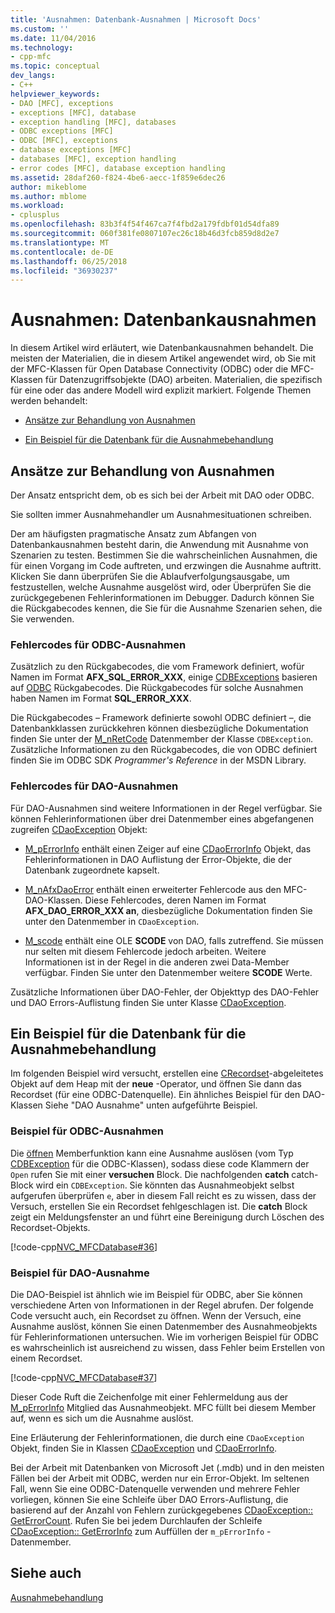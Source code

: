 ```yaml
---
title: 'Ausnahmen: Datenbank-Ausnahmen | Microsoft Docs'
ms.custom: ''
ms.date: 11/04/2016
ms.technology:
- cpp-mfc
ms.topic: conceptual
dev_langs:
- C++
helpviewer_keywords:
- DAO [MFC], exceptions
- exceptions [MFC], database
- exception handling [MFC], databases
- ODBC exceptions [MFC]
- ODBC [MFC], exceptions
- database exceptions [MFC]
- databases [MFC], exception handling
- error codes [MFC], database exception handling
ms.assetid: 28daf260-f824-4be6-aecc-1f859e6dec26
author: mikeblome
ms.author: mblome
ms.workload:
- cplusplus
ms.openlocfilehash: 83b3f4f54f467ca7f4fbd2a179fdbf01d54dfa89
ms.sourcegitcommit: 060f381fe0807107ec26c18b46d3fcb859d8d2e7
ms.translationtype: MT
ms.contentlocale: de-DE
ms.lasthandoff: 06/25/2018
ms.locfileid: "36930237"
---
```

# <a name="exceptions-database-exceptions"></a>Ausnahmen: Datenbankausnahmen
In diesem Artikel wird erläutert, wie Datenbankausnahmen behandelt. Die meisten der Materialien, die in diesem Artikel angewendet wird, ob Sie mit der MFC-Klassen für Open Database Connectivity (ODBC) oder die MFC-Klassen für Datenzugriffsobjekte (DAO) arbeiten. Materialien, die spezifisch für eine oder das andere Modell wird explizit markiert. Folgende Themen werden behandelt:  
  
-   [Ansätze zur Behandlung von Ausnahmen](#_core_approaches_to_exception_handling)  
  
-   [Ein Beispiel für die Datenbank für die Ausnahmebehandlung](#_core_a_database_exception.2d.handling_example)  
  
##  <a name="_core_approaches_to_exception_handling"></a> Ansätze zur Behandlung von Ausnahmen  
 Der Ansatz entspricht dem, ob es sich bei der Arbeit mit DAO oder ODBC.  
  
 Sie sollten immer Ausnahmehandler um Ausnahmesituationen schreiben.  
  
 Der am häufigsten pragmatische Ansatz zum Abfangen von Datenbankausnahmen besteht darin, die Anwendung mit Ausnahme von Szenarien zu testen. Bestimmen Sie die wahrscheinlichen Ausnahmen, die für einen Vorgang im Code auftreten, und erzwingen die Ausnahme auftritt. Klicken Sie dann überprüfen Sie die Ablaufverfolgungsausgabe, um festzustellen, welche Ausnahme ausgelöst wird, oder Überprüfen Sie die zurückgegebenen Fehlerinformationen im Debugger. Dadurch können Sie die Rückgabecodes kennen, die Sie für die Ausnahme Szenarien sehen, die Sie verwenden.  
  
### <a name="error-codes-used-for-odbc-exceptions"></a>Fehlercodes für ODBC-Ausnahmen  
 Zusätzlich zu den Rückgabecodes, die vom Framework definiert, wofür Namen im Format **AFX_SQL_ERROR_XXX**, einige [CDBExceptions](../mfc/reference/cdbexception-class.md) basieren auf [ODBC](../data/odbc/odbc-basics.md) Rückgabecodes. Die Rückgabecodes für solche Ausnahmen haben Namen im Format **SQL_ERROR_XXX**.  
  
 Die Rückgabecodes – Framework definierte sowohl ODBC definiert –, die Datenbankklassen zurückkehren können diesbezügliche Dokumentation finden Sie unter der [M_nRetCode](../mfc/reference/cdbexception-class.md#m_nretcode) Datenmember der Klasse `CDBException`. Zusätzliche Informationen zu den Rückgabecodes, die von ODBC definiert finden Sie im ODBC SDK *Programmer's Reference* in der MSDN Library.  
  
### <a name="error-codes-used-for-dao-exceptions"></a>Fehlercodes für DAO-Ausnahmen  
 Für DAO-Ausnahmen sind weitere Informationen in der Regel verfügbar. Sie können Fehlerinformationen über drei Datenmember eines abgefangenen zugreifen [CDaoException](../mfc/reference/cdaoexception-class.md) Objekt:  
  
-   [M_pErrorInfo](../mfc/reference/cdaoexception-class.md#m_perrorinfo) enthält einen Zeiger auf eine [CDaoErrorInfo](../mfc/reference/cdaoerrorinfo-structure.md) Objekt, das Fehlerinformationen in DAO Auflistung der Error-Objekte, die der Datenbank zugeordnete kapselt.  
  
-   [M_nAfxDaoError](../mfc/reference/cdaoexception-class.md#m_nafxdaoerror) enthält einen erweiterter Fehlercode aus den MFC-DAO-Klassen. Diese Fehlercodes, deren Namen im Format **AFX_DAO_ERROR_XXX an**, diesbezügliche Dokumentation finden Sie unter den Datenmember in `CDaoException`.  
  
-   [M_scode](../mfc/reference/cdaoexception-class.md#m_scode) enthält eine OLE **SCODE** von DAO, falls zutreffend. Sie müssen nur selten mit diesem Fehlercode jedoch arbeiten. Weitere Informationen ist in der Regel in die anderen zwei Data-Member verfügbar. Finden Sie unter den Datenmember weitere **SCODE** Werte.  
  
 Zusätzliche Informationen über DAO-Fehler, der Objekttyp des DAO-Fehler und DAO Errors-Auflistung finden Sie unter Klasse [CDaoException](../mfc/reference/cdaoexception-class.md).  
  
##  <a name="_core_a_database_exception.2d.handling_example"></a> Ein Beispiel für die Datenbank für die Ausnahmebehandlung  
 Im folgenden Beispiel wird versucht, erstellen eine [CRecordset](../mfc/reference/crecordset-class.md)-abgeleitetes Objekt auf dem Heap mit der **neue** -Operator, und öffnen Sie dann das Recordset (für eine ODBC-Datenquelle). Ein ähnliches Beispiel für den DAO-Klassen Siehe "DAO Ausnahme" unten aufgeführte Beispiel.  
  
### <a name="odbc-exception-example"></a>Beispiel für ODBC-Ausnahmen  
 Die [öffnen](../mfc/reference/crecordset-class.md#open) Memberfunktion kann eine Ausnahme auslösen (vom Typ [CDBException](../mfc/reference/cdbexception-class.md) für die ODBC-Klassen), sodass diese code Klammern der `Open` rufen Sie mit einer **versuchen** Block. Die nachfolgenden **catch** catch-Block wird ein `CDBException`. Sie könnten das Ausnahmeobjekt selbst aufgerufen überprüfen `e`, aber in diesem Fall reicht es zu wissen, dass der Versuch, erstellen Sie ein Recordset fehlgeschlagen ist. Die **catch** Block zeigt ein Meldungsfenster an und führt eine Bereinigung durch Löschen des Recordset-Objekts.  
  
 [!code-cpp[NVC_MFCDatabase#36](../mfc/codesnippet/cpp/exceptions-database-exceptions_1.cpp)]  
  
### <a name="dao-exception-example"></a>Beispiel für DAO-Ausnahme  
 Die DAO-Beispiel ist ähnlich wie im Beispiel für ODBC, aber Sie können verschiedene Arten von Informationen in der Regel abrufen. Der folgende Code versucht auch, ein Recordset zu öffnen. Wenn der Versuch, eine Ausnahme auslöst, können Sie einen Datenmember des Ausnahmeobjekts für Fehlerinformationen untersuchen. Wie im vorherigen Beispiel für ODBC es wahrscheinlich ist ausreichend zu wissen, dass Fehler beim Erstellen von einem Recordset.  
  
 [!code-cpp[NVC_MFCDatabase#37](../mfc/codesnippet/cpp/exceptions-database-exceptions_2.cpp)]  
  
 Dieser Code Ruft die Zeichenfolge mit einer Fehlermeldung aus der [M_pErrorInfo](../mfc/reference/cdaoexception-class.md#m_perrorinfo) Mitglied das Ausnahmeobjekt. MFC füllt bei diesem Member auf, wenn es sich um die Ausnahme auslöst.  
  
 Eine Erläuterung der Fehlerinformationen, die durch eine `CDaoException` Objekt, finden Sie in Klassen [CDaoException](../mfc/reference/cdaoexception-class.md) und [CDaoErrorInfo](../mfc/reference/cdaoerrorinfo-structure.md).  
  
 Bei der Arbeit mit Datenbanken von Microsoft Jet (.mdb) und in den meisten Fällen bei der Arbeit mit ODBC, werden nur ein Error-Objekt. Im seltenen Fall, wenn Sie eine ODBC-Datenquelle verwenden und mehrere Fehler vorliegen, können Sie eine Schleife über DAO Errors-Auflistung, die basierend auf der Anzahl von Fehlern zurückgegebenes [CDaoException:: GetErrorCount](../mfc/reference/cdaoexception-class.md#geterrorcount). Rufen Sie bei jedem Durchlaufen der Schleife [CDaoException:: GetErrorInfo](../mfc/reference/cdaoexception-class.md#geterrorinfo) zum Auffüllen der `m_pErrorInfo` -Datenmember.  
  
## <a name="see-also"></a>Siehe auch  
 [Ausnahmebehandlung](../mfc/exception-handling-in-mfc.md)

